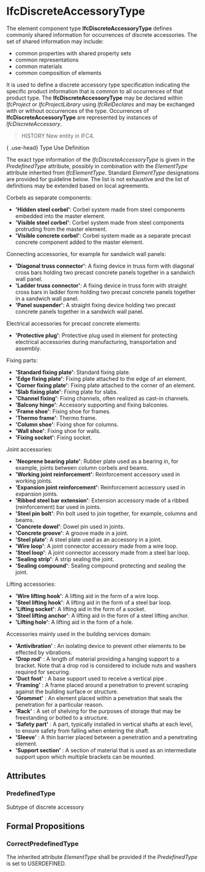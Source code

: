 # IfcDiscreteAccessoryType

The element component type **IfcDiscreteAccessoryType** defines commonly shared information for occurrences of discrete accessories. The set of shared information may include:

* common properties with shared property sets
* common representations
* common materials
* common composition of elements

It is used to define a discrete accessory type specification indicating the specific product information that is common to all occurrences of that product type. The **IfcDiscreteAccessoryType** may be declared within _IfcProject_ or _IfcProjectLibrary_ using _IfcRelDeclares_ and may be exchanged with or without occurrences of the type. Occurrences of **IfcDiscreteAccessoryType** are represented by instances of _IfcDiscreteAccessory_.

> HISTORY New entity in IFC4.

{ .use-head}
Type Use Definition

The exact type information of the _IfcDiscreteAccessoryType_ is given in the _PredefinedType_ attribute, possibly in combination with the _ElementType_ attribute inherited from _IfcElementType_. Standard _ElementType_ designations are provided for guideline below. The list is not exhaustive and the list of definitions may be extended based on local agreements.

Corbels as separate components:

* **'Hidden steel corbel'**: Corbel system made from steel components embedded into the master element.
* **'Visible steel corbel'**: Corbel system made from steel components protruding from the master element.
* **'Visible concrete corbel'**: Corbel system made as a separate precast concrete component added to the master element.

Connecting accessories, for example for sandwich wall panels:

* **'Diagonal truss connector'**: A fixing device in truss form with diagonal cross bars holding two precast concrete panels together in a sandwich wall panel.
* **'Ladder truss connector'**: A fixing device in truss form with straight cross bars in ladder form holding two precast concrete panels together in a sandwich wall panel.
* **'Panel suspender'**: A straight fixing device holding two precast concrete panels together in a sandwich wall panel.

Electrical accessories for precast concrete elements:

* **'Protective plug'**: Protective plug used in element for protecting electrical accessories during manufacturing, transportation and assembly.

Fixing parts:

* **'Standard fixing plate'**: Standard fixing plate.
* **'Edge fixing plate'**: Fixing plate attached to the edge of an element.
* **'Corner fixing plate'**: Fixing plate attached to the corner of an element.
* **'Slab fixing plate'**: Fixing plate for slabs.
* **'Channel fixing'**: Fixing channels, often realized as cast-in channels.
* **'Balcony hinge'**: Accessory supporting and fixing balconies.
* **'Frame shoe'**: Fixing shoe for frames.
* **'Thermo frame'**: Thermo frame.
* **'Column shoe'**: Fixing shoe for columns.
* **'Wall shoe'**: Fixing shoe for walls.
* **'Fixing socket'**: Fixing socket.

Joint accessories:

* **'Neoprene bearing plate'**: Rubber plate used as a bearing in, for example, joints between column corbels and beams.
* **'Working joint reinforcement'**: Reinforcement accessory used in working joints.
* **'Expansion joint reinforcement'**: Reinforcement accessory used in expansion joints.
* **'Ribbed steel bar extension'**: Extension accessory made of a ribbed (reinforcement) bar used in joints.
* **'Steel pin bolt'**: Pin bolt used to join together, for example, columns and beams.
* **'Concrete dowel'**: Dowel pin used in joints.
* **'Concrete groove'**: A groove made in a joint.
* **'Steel plate'**: A steel plate used as an accessory in a joint.
* **'Wire loop'**: A joint connector accessory made from a wire loop.
* **'Steel loop'**: A joint connector accessory made from a steel bar loop.
* **'Sealing strip'**: A strip sealing the joint.
* **'Sealing compound'**: Sealing compound protecting and sealing the joint.

Lifting accessories:

* **'Wire lifting hook'**: A lifting aid in the form of a wire loop.
* **'Steel lifting hook'**: A lifting aid in the form of a steel bar loop.
* **'Lifting socket'**: A lifting aid in the form of a socket.
* **'Steel lifting anchor'**: A lifting aid in the form of a steel lifting anchor.
* **'Lifting hole'**: A lifting aid in the form of a hole.

Accessories mainly used in the building services domain:

* **'Antivibration'** : An isolating device to prevent other elements to be effected by vibrations.
* **'Drop rod'** : A length of material providing a hanging support to a bracket. Note that a drop rod is considered to include nuts and washers required for securing.
* **'Duct foot'** : A base support used to receive a vertical pipe .
* **'Framing'** : A frame placed around a penetration to prevent scraping against the building surface or structure.
* **'Grommet'** : An element placed within a penetration that seals the penetration for a particular reason.
* **'Rack'** : A set of shelving for the purposes of storage that may be freestanding or bolted to a structure.
* **'Safety part'** : A part, typically installed in vertical shafts at each level, to ensure safety from falling when entering the shaft.
* **'Sleeve'** : A thin barrier placed between a penetration and a penetrating element.
* **'Support section'** : A section of material that is used as an intermediate support upon which multiple brackets can be mounted.

## Attributes

### PredefinedType
Subtype of discrete accessory

## Formal Propositions

### CorrectPredefinedType
The inherited attribute _ElementType_ shall be provided if the _PredefinedType_ is set to USERDEFINED.
